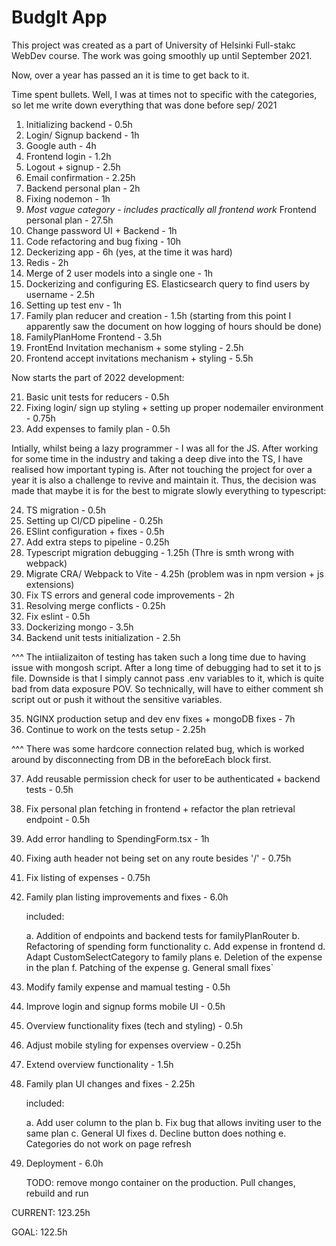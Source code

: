 # BudgIt App

This project was created as a part of University of Helsinki Full-stakc WebDev course. The work was going smoothly up until September 2021.

Now, over a year has passed an it is time to get back to it.

Time spent bullets. Well, I was at times not to specific with the categories, so let me write down everything that was done before sep/ 2021

1. Initializing backend - 0.5h
2. Login/ Signup backend - 1h
3. Google auth - 4h
4. Frontend login - 1.2h
5. Logout + signup - 2.5h
6. Email confirmation - 2.25h
7. Backend personal plan - 2h
8. Fixing nodemon - 1h
9. _Most vague category - includes practically all frontend work_ Frontend personal plan - 27.5h
10. Change password UI + Backend - 1h
11. Code refactoring and bug fixing - 10h
12. Deckerizing app - 6h (yes, at the time it was hard)
13. Redis - 2h
14. Merge of 2 user models into a single one - 1h
15. Dockerizing and configuring ES. Elasticsearch query to find users by username - 2.5h
16. Setting up test env - 1h
17. Family plan reducer and creation - 1.5h (starting from this point I apparently saw the document on how logging of hours should be done)
18. FamilyPlanHome Frontend - 3.5h
19. FrontEnd Invitation mechanism + some styling - 2.5h
20. Frontend accept invitations mechanism + styling - 5.5h

Now starts the part of 2022 development:

21. Basic unit tests for reducers - 0.5h
22. Fixing login/ sign up styling + setting up proper nodemailer environment - 0.75h
23. Add expenses to family plan - 0.5h

Intially, whilst being a lazy programmer - I was all for the JS. After working for some time in the industry and taking a deep dive into the TS, I have realised how important typing is. After not touching the project for over a year it is also a challenge to revive and maintain it. Thus, the decision was made that maybe it is for the best to migrate slowly everything to typescript:

24. TS migration - 0.5h
25. Setting up CI/CD pipeline - 0.25h
26. ESlint configuration + fixes - 0.5h
27. Add extra steps to pipeline - 0.25h
28. Typescript migration debugging - 1.25h (Thre is smth wrong with webpack)
29. Migrate CRA/ Webpack to Vite - 4.25h (problem was in npm version + js extensions)
30. Fix TS errors and general code improvements - 2h
31. Resolving merge conflicts - 0.25h
32. Fix eslint - 0.5h
33. Dockerizing mongo - 3.5h
34. Backend unit tests initialization - 2.5h

^^^ The intiializaiton of testing has taken such a long time due to having issue with mongosh script. After a long time of debugging had to set it to js file.
Downside is that I simply cannot pass .env variables to it, which is quite bad from data exposure POV. So technically, will have to either comment sh script out or
push it without the sensitive variables.

35. NGINX production setup and dev env fixes + mongoDB fixes - 7h
36. Continue to work on the tests setup - 2.25h

^^^ There was some hardcore connection related bug, which is worked around by
disconnecting from DB in the beforeEach block first.

37. Add reusable permission check for user to be authenticated + backend tests - 0.5h
38. Fix personal plan fetching in frontend + refactor the plan retrieval endpoint - 0.5h
39. Add error handling to SpendingForm.tsx - 1h
40. Fixing auth header not being set on any route besides '/' - 0.75h
41. Fix listing of expenses - 0.75h
42. Family plan listing improvements and fixes - 6.0h

    included:

    a. Addition of endpoints and backend tests for familyPlanRouter
    b. Refactoring of spending form functionality
    c. Add expense in frontend
    d. Adapt CustomSelectCategory to family plans
    e. Deletion of the expense in the plan
    f. Patching of the expense
    g. General small fixes`

43. Modify family expense and mamual testing - 0.5h
44. Improve login and signup forms mobile UI - 0.5h
45. Overview functionality fixes (tech and styling) - 0.5h
46. Adjust mobile styling for expenses overview - 0.25h
47. Extend overview functionality - 1.5h
48. Family plan UI changes and fixes - 2.25h

    included:

    a. Add user column to the plan
    b. Fix bug that allows inviting user to the same plan
    c. General UI fixes
    d. Decline button does nothing
    e. Categories do not work on page refresh

49. Deployment - 6.0h

    TODO: remove mongo container on the production. Pull changes, rebuild and run

CURRENT: 123.25h

GOAL: 122.5h

